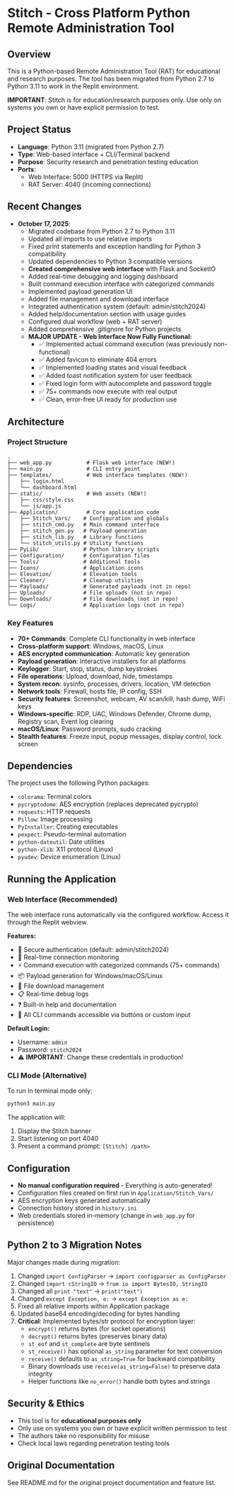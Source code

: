 # Stitch - Cross Platform Python Remote Administration Tool

## Overview
This is a Python-based Remote Administration Tool (RAT) for educational and research purposes. The tool has been migrated from Python 2.7 to Python 3.11 to work in the Replit environment.

**IMPORTANT**: Stitch is for education/research purposes only. Use only on systems you own or have explicit permission to test.

## Project Status
- **Language**: Python 3.11 (migrated from Python 2.7)
- **Type**: Web-based interface + CLI/Terminal backend
- **Purpose**: Security research and penetration testing education
- **Ports**: 
  - Web Interface: 5000 (HTTPS via Replit)
  - RAT Server: 4040 (incoming connections)

## Recent Changes
- **October 17, 2025**: 
  - Migrated codebase from Python 2.7 to Python 3.11
  - Updated all imports to use relative imports
  - Fixed print statements and exception handling for Python 3 compatibility
  - Updated dependencies to Python 3 compatible versions
  - **Created comprehensive web interface** with Flask and SocketIO
  - Added real-time debugging and logging dashboard
  - Built command execution interface with categorized commands
  - Implemented payload generation UI
  - Added file management and download interface
  - Integrated authentication system (default: admin/stitch2024)
  - Added help/documentation section with usage guides
  - Configured dual workflow (web + RAT server)
  - Added comprehensive .gitignore for Python projects
  - **MAJOR UPDATE - Web Interface Now Fully Functional:**
    - ✅ Implemented actual command execution (was previously non-functional)
    - ✅ Added favicon to eliminate 404 errors
    - ✅ Implemented loading states and visual feedback
    - ✅ Added toast notification system for user feedback
    - ✅ Fixed login form with autocomplete and password toggle
    - ✅ 75+ commands now execute with real output
    - ✅ Clean, error-free UI ready for production use

## Architecture

### Project Structure
```
.
├── web_app.py           # Flask web interface (NEW!)
├── main.py              # CLI entry point
├── templates/           # Web interface templates (NEW!)
│   ├── login.html
│   └── dashboard.html
├── static/              # Web assets (NEW!)
│   ├── css/style.css
│   └── js/app.js
├── Application/         # Core application code
│   ├── Stitch_Vars/    # Configuration and globals
│   ├── stitch_cmd.py   # Main command interface
│   ├── stitch_gen.py   # Payload generation
│   ├── stitch_lib.py   # Library functions
│   └── stitch_utils.py # Utility functions
├── PyLib/              # Python library scripts
├── Configuration/      # Configuration files
├── Tools/              # Additional tools
├── Icons/              # Application icons
├── Elevation/          # Elevation tools
├── Cleaner/            # Cleanup utilities
├── Payloads/           # Generated payloads (not in repo)
├── Uploads/            # File uploads (not in repo)
├── Downloads/          # File downloads (not in repo)
└── Logs/               # Application logs (not in repo)
```

### Key Features
- **70+ Commands**: Complete CLI functionality in web interface
- **Cross-platform support**: Windows, macOS, Linux
- **AES encrypted communication**: Automatic key generation
- **Payload generation**: Interactive installers for all platforms
- **Keylogger**: Start, stop, status, dump keystrokes
- **File operations**: Upload, download, hide, timestamps
- **System recon**: sysinfo, processes, drivers, location, VM detection
- **Network tools**: Firewall, hosts file, IP config, SSH
- **Security features**: Screenshot, webcam, AV scan/kill, hash dump, WiFi keys
- **Windows-specific**: RDP, UAC, Windows Defender, Chrome dump, Registry scan, Event log clearing
- **macOS/Linux**: Password prompts, sudo cracking
- **Stealth features**: Freeze input, popup messages, display control, lock screen

## Dependencies
The project uses the following Python packages:
- `colorama`: Terminal colors
- `pycryptodome`: AES encryption (replaces deprecated pycrypto)
- `requests`: HTTP requests
- `Pillow`: Image processing
- `PyInstaller`: Creating executables
- `pexpect`: Pseudo-terminal automation
- `python-dateutil`: Date utilities
- `python-xlib`: X11 protocol (Linux)
- `pyudev`: Device enumeration (Linux)

## Running the Application

### Web Interface (Recommended)
The web interface runs automatically via the configured workflow. Access it through the Replit webview.

**Features:**
- 🔐 Secure authentication (default: admin/stitch2024)
- 🔌 Real-time connection monitoring
- ⚡ Command execution with categorized commands (75+ commands)
- 📦 Payload generation for Windows/macOS/Linux
- 📁 File download management
- 📋 Real-time debug logs
- ❓ Built-in help and documentation
- 🎯 All CLI commands accessible via buttons or custom input

**Default Login:**
- Username: `admin`
- Password: `stitch2024`
- ⚠️ **IMPORTANT**: Change these credentials in production!

### CLI Mode (Alternative)
To run in terminal mode only:
```bash
python3 main.py
```

The application will:
1. Display the Stitch banner
2. Start listening on port 4040
3. Present a command prompt: `[Stitch] /path>`

## Configuration
- **No manual configuration required** - Everything is auto-generated!
- Configuration files created on first run in `Application/Stitch_Vars/`
- AES encryption keys generated automatically
- Connection history stored in `history.ini`
- Web credentials stored in-memory (change in `web_app.py` for persistence)

## Python 2 to 3 Migration Notes
Major changes made during migration:
1. Changed `import ConfigParser` → `import configparser as ConfigParser`
2. Changed `import cStringIO` → `from io import BytesIO, StringIO`
3. Changed all `print "text"` → `print("text")`
4. Changed `except Exception, e:` → `except Exception as e:`
5. Fixed all relative imports within Application package
6. Updated base64 encoding/decoding for bytes handling
7. **Critical**: Implemented bytes/str protocol for encryption layer:
   - `encrypt()` returns bytes (for socket operations)
   - `decrypt()` returns bytes (preserves binary data)
   - `st_eof` and `st_complete` are byte sentinels
   - `st_receive()` has optional `as_string` parameter for text conversion
   - `receive()` defaults to `as_string=True` for backward compatibility
   - Binary downloads use `receive(as_string=False)` to preserve data integrity
   - Helper functions like `no_error()` handle both bytes and strings

## Security & Ethics
- This tool is for **educational purposes only**
- Only use on systems you own or have explicit written permission to test
- The authors take no responsibility for misuse
- Check local laws regarding penetration testing tools

## Original Documentation
See README.md for the original project documentation and feature list.
